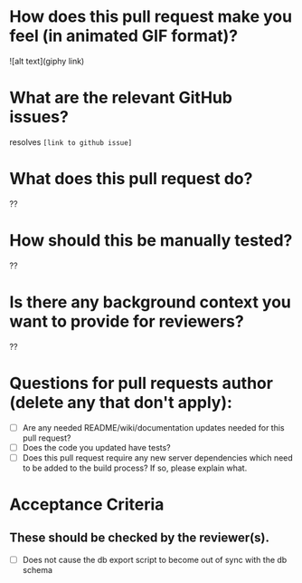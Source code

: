 # How does this pull request make you feel (in animated GIF format)?

![alt text](giphy link)

# What are the relevant GitHub issues?

resolves `[link to github issue]`

# What does this pull request do?

??

# How should this be manually tested?

??

# Is there any background context you want to provide for reviewers?

??

# Questions for pull requests author (delete any that don't apply):
- [ ] Are any needed README/wiki/documentation updates needed for this pull request?
- [ ] Does the code you updated have tests?
- [ ] Does this pull request require any new server dependencies which need to be added to the build process? If so, please explain what.

# Acceptance Criteria
## These should be checked by the reviewer(s).
- [ ] Does not cause the db export script to become out of sync with the db schema
